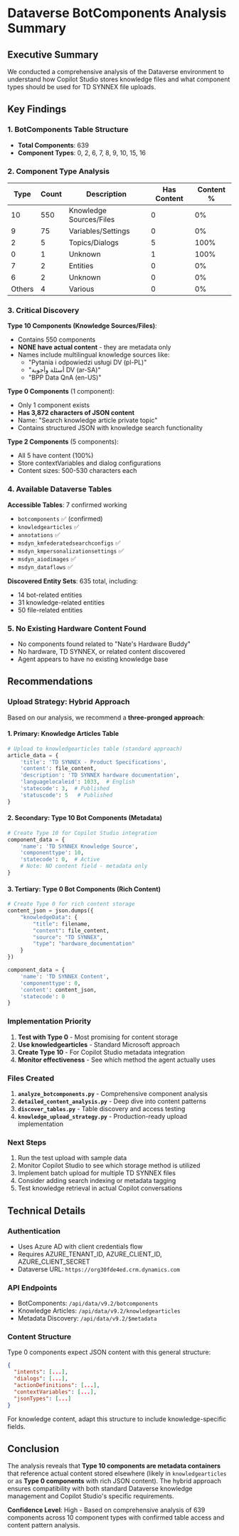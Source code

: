 # Dataverse BotComponents Analysis Summary

## Executive Summary

We conducted a comprehensive analysis of the Dataverse environment to understand how Copilot Studio stores knowledge files and what component types should be used for TD SYNNEX file uploads.

## Key Findings

### 1. BotComponents Table Structure
- **Total Components**: 639
- **Component Types**: 0, 2, 6, 7, 8, 9, 10, 15, 16

### 2. Component Type Analysis

| Type | Count | Description | Has Content | Content % |
|------|-------|-------------|-------------|-----------|
| 10 | 550 | Knowledge Sources/Files | 0 | 0% |
| 9 | 75 | Variables/Settings | 0 | 0% |
| 2 | 5 | Topics/Dialogs | 5 | 100% |
| 0 | 1 | Unknown | 1 | 100% |
| 7 | 2 | Entities | 0 | 0% |
| 6 | 2 | Unknown | 0 | 0% |
| Others | 4 | Various | 0 | 0% |

### 3. Critical Discovery

**Type 10 Components (Knowledge Sources/Files)**:
- Contains 550 components
- **NONE have actual content** - they are metadata only
- Names include multilingual knowledge sources like:
  - "Pytania i odpowiedzi usługi DV (pl-PL)"
  - "أسئلة وأجوبة DV (ar-SA)"  
  - "BPP Data QnA (en-US)"

**Type 0 Components** (1 component):
- Only 1 component exists
- **Has 3,872 characters of JSON content**
- Name: "Search knowledge article private topic"
- Contains structured JSON with knowledge search functionality

**Type 2 Components** (5 components):
- All 5 have content (100%)
- Store contextVariables and dialog configurations
- Content sizes: 500-530 characters each

### 4. Available Dataverse Tables

**Accessible Tables**: 7 confirmed working
- `botcomponents` ✅ (confirmed)
- `knowledgearticles` ✅
- `annotations` ✅
- `msdyn_kmfederatedsearchconfigs` ✅
- `msdyn_kmpersonalizationsettings` ✅
- `msdyn_aiodimages` ✅
- `msdyn_dataflows` ✅

**Discovered Entity Sets**: 635 total, including:
- 14 bot-related entities
- 31 knowledge-related entities  
- 50 file-related entities

### 5. No Existing Hardware Content Found
- No components found related to "Nate's Hardware Buddy"
- No hardware, TD SYNNEX, or related content discovered
- Agent appears to have no existing knowledge base

## Recommendations

### Upload Strategy: Hybrid Approach

Based on our analysis, we recommend a **three-pronged approach**:

#### 1. Primary: Knowledge Articles Table
```python
# Upload to knowledgearticles table (standard approach)
article_data = {
    'title': 'TD SYNNEX - Product Specifications',
    'content': file_content,
    'description': 'TD SYNNEX hardware documentation',
    'languagelocaleid': 1033,  # English
    'statecode': 3,  # Published
    'statuscode': 5   # Published
}
```

#### 2. Secondary: Type 10 Bot Components (Metadata)
```python
# Create Type 10 for Copilot Studio integration
component_data = {
    'name': 'TD SYNNEX Knowledge Source',
    'componenttype': 10,
    'statecode': 0,  # Active
    # Note: NO content field - metadata only
}
```

#### 3. Tertiary: Type 0 Bot Components (Rich Content)
```python
# Create Type 0 for rich content storage
content_json = json.dumps({
    "knowledgeData": {
        "title": filename,
        "content": file_content,
        "source": "TD SYNNEX",
        "type": "hardware_documentation"
    }
})

component_data = {
    'name': 'TD SYNNEX Content',
    'componenttype': 0,
    'content': content_json,
    'statecode': 0
}
```

### Implementation Priority

1. **Test with Type 0** - Most promising for content storage
2. **Use knowledgearticles** - Standard Microsoft approach
3. **Create Type 10** - For Copilot Studio metadata integration
4. **Monitor effectiveness** - See which method the agent actually uses

### Files Created

1. **`analyze_botcomponents.py`** - Comprehensive component analysis
2. **`detailed_content_analysis.py`** - Deep dive into content patterns
3. **`discover_tables.py`** - Table discovery and access testing  
4. **`knowledge_upload_strategy.py`** - Production-ready upload implementation

### Next Steps

1. Run the test upload with sample data
2. Monitor Copilot Studio to see which storage method is utilized
3. Implement batch upload for multiple TD SYNNEX files
4. Consider adding search indexing or metadata tagging
5. Test knowledge retrieval in actual Copilot conversations

## Technical Details

### Authentication
- Uses Azure AD with client credentials flow
- Requires AZURE_TENANT_ID, AZURE_CLIENT_ID, AZURE_CLIENT_SECRET
- Dataverse URL: `https://org30fde4ed.crm.dynamics.com`

### API Endpoints
- BotComponents: `/api/data/v9.2/botcomponents`
- Knowledge Articles: `/api/data/v9.2/knowledgearticles`
- Metadata Discovery: `/api/data/v9.2/$metadata`

### Content Structure
Type 0 components expect JSON content with this general structure:
```json
{
  "intents": [...],
  "dialogs": [...], 
  "actionDefinitions": [...],
  "contextVariables": [...],
  "jsonTypes": [...]
}
```

For knowledge content, adapt this structure to include knowledge-specific fields.

## Conclusion

The analysis reveals that **Type 10 components are metadata containers** that reference actual content stored elsewhere (likely in `knowledgearticles` or as **Type 0 components** with rich JSON content). The hybrid approach ensures compatibility with both standard Dataverse knowledge management and Copilot Studio's specific requirements.

**Confidence Level**: High - Based on comprehensive analysis of 639 components across 10 component types with confirmed table access and content pattern analysis.